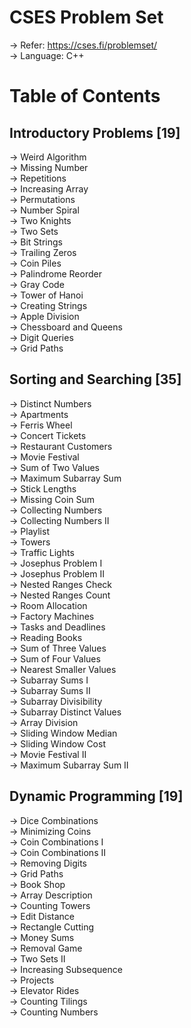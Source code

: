 # CSES Problem Set
-> Refer: https://cses.fi/problemset/ <br>
-> Language: C++ 

# Table of Contents

## Introductory Problems [19] <br>
-> Weird Algorithm  <br>
-> Missing Number  <br>
-> Repetitions  <br>
-> Increasing Array  <br>
-> Permutations  <br>
-> Number Spiral  <br>
-> Two Knights  <br>
-> Two Sets  <br>
-> Bit Strings  <br>
-> Trailing Zeros  <br>
-> Coin Piles <br>
-> Palindrome Reorder <br>
-> Gray Code  <br>
-> Tower of Hanoi  <br>
-> Creating Strings <br>
-> Apple Division <br>
-> Chessboard and Queens <br>
-> Digit Queries  <br>
-> Grid Paths <br>

## Sorting and Searching [35] <br>
-> Distinct Numbers <br>
-> Apartments <br>
-> Ferris Wheel <br>
-> Concert Tickets <br>
-> Restaurant Customers <br>
-> Movie Festival <br>
-> Sum of Two Values <br>
-> Maximum Subarray Sum <br>
-> Stick Lengths <br>
-> Missing Coin Sum <br>
-> Collecting Numbers <br>
-> Collecting Numbers II <br>
-> Playlist <br>
-> Towers <br>
-> Traffic Lights<br>
-> Josephus Problem I<br>
-> Josephus Problem II<br>
-> Nested Ranges Check<br>
-> Nested Ranges Count<br>
-> Room Allocation<br>
-> Factory Machines<br>
-> Tasks and Deadlines<br>
-> Reading Books<br>
-> Sum of Three Values<br>
-> Sum of Four Values<br>
-> Nearest Smaller Values<br>
-> Subarray Sums I<br>
-> Subarray Sums II<br>
-> Subarray Divisibility<br>
-> Subarray Distinct Values<br>
-> Array Division<br>
-> Sliding Window Median<br>
-> Sliding Window Cost<br>
-> Movie Festival II<br>
-> Maximum Subarray Sum II<br>

## Dynamic Programming [19] <br>
-> Dice Combinations<br>
-> Minimizing Coins<br>
-> Coin Combinations I<br>
-> Coin Combinations II<br>
-> Removing Digits<br>
-> Grid Paths<br>
-> Book Shop<br>
-> Array Description<br>
-> Counting Towers<br>
-> Edit Distance<br>
-> Rectangle Cutting<br>
-> Money Sums<br>
-> Removal Game<br>
-> Two Sets II<br>
-> Increasing Subsequence<br>
-> Projects<br>
-> Elevator Rides<br>
-> Counting Tilings<br>
-> Counting Numbers<br>


